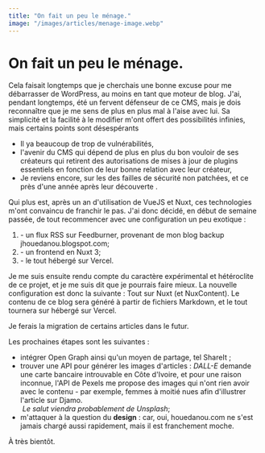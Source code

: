 ```yaml
---
title: "On fait un peu le ménage."
image: "/images/articles/menage-image.webp"
---
```


# On fait un peu le ménage.

Cela faisait longtemps que je cherchais une bonne excuse pour me débarrasser de WordPress, au moins en tant que moteur de blog. J'ai, pendant longtemps, été un fervent défenseur de ce CMS, mais je dois reconnaître que je me sens de plus en plus mal à l'aise avec lui. Sa simplicité et la facilité à le modifier m'ont offert des possibilités infinies, mais certains points sont désespérants

- Il ya beaucoup de trop de vulnérabilités,
- l'avenir du CMS qui dépend de plus en plus du bon vouloir de ses créateurs qui retirent des autorisations de mises à jour de plugins essentiels en fonction de leur bonne relation avec leur créateur,
- Je reviens encore, sur les des failles de sécurité non patchées, et ce près d'une année après leur découverte .

Qui plus est, après un an d'utilisation de VueJS et Nuxt, ces technologies m'ont convaincu de franchir le pas. J'ai donc décidé, en début de semaine passée, de tout recommencer avec une configuration un peu exotique :

1.  \- un flux RSS sur Feedburner, provenant de mon blog backup jhouedanou.blogspot.com;
2.  \- un frontend en Nuxt 3;
3.  \- le tout hébergé sur Vercel.

Je me suis ensuite rendu compte du caractère expérimental et hétéroclite de ce projet, et je me suis dit que je pourrais faire mieux.
La nouvelle configuration est donc la suivante : Tout sur Nuxt (et NuxContent). Le contenu de ce blog sera généré à partir de fichiers Markdown, et le tout tournera sur hébergé sur Vercel.

Je ferais la migration de certains articles dans le futur.

Les prochaines étapes sont les suivantes :

- intégrer Open Graph ainsi qu'un moyen de partage, tel ShareIt ;
- trouver une API pour générer les images d'articles : *DALL-E* demande une carte bancaire introuvable en Côte d'Ivoire, et pour une raison inconnue, l'API de Pexels me propose des images qui n'ont rien avoir avec le contenu - par exemple, femmes à moitié nues afin d'illustrer l'article sur Djamo.  
   *Le salut viendra probablement de Unsplash*;
- m'attaquer à la question du **design** : car, oui, houedanou.com ne s'est jamais chargé aussi rapidement, mais il est franchement moche.

À très bientôt.

